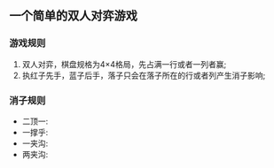 ## 一个简单的双人对弈游戏
### 游戏规则
1. 双人对弈，棋盘规格为4×4格局，先占满一行或者一列者赢;
2. 执红子先手，蓝子后手，落子只会在落子所在的行或者列产生消子影响;
### 消子规则 
+ 二顶一:
+ 一撑乎:
+ 一夹沟:
+ 两夹沟:
